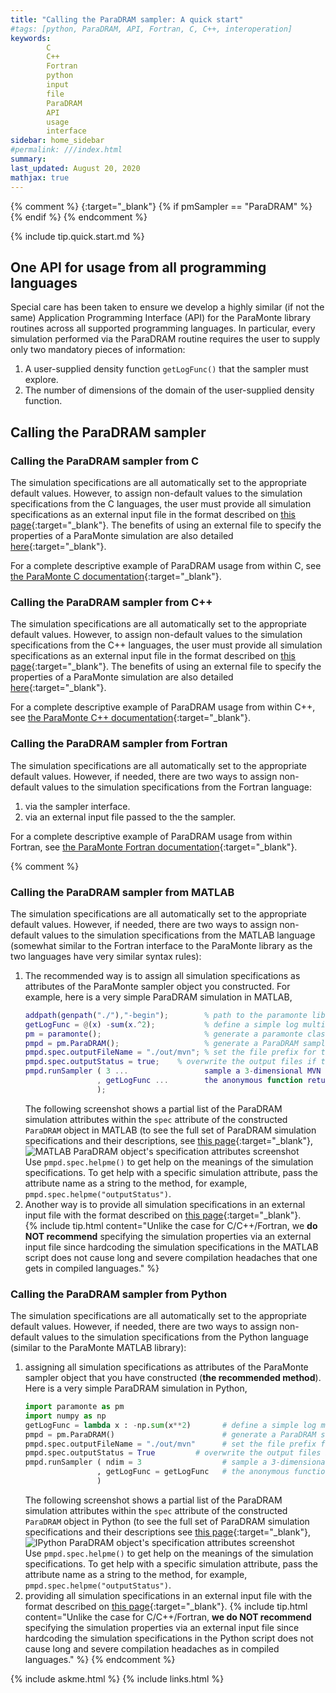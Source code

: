 ```yaml
---
title: "Calling the ParaDRAM sampler: A quick start"
#tags: [python, ParaDRAM, API, Fortran, C, C++, interoperation]
keywords: 
        C
        C++
        Fortran
        python
        input 
        file
        ParaDRAM
        API
        usage
        interface
sidebar: home_sidebar
#permalink: ///index.html
summary:
last_updated: August 20, 2020
mathjax: true
---
```

{% comment %}
[](){:target="_blank"}
{% if pmSampler == "ParaDRAM" %}
{% endif %}
{% endcomment %}
<br>

{% include tip.quick.start.md %}

## One API for usage from all programming languages  

Special care has been taken to ensure we develop a highly similar (if not the same) Application Programming Interface (API) for the ParaMonte library routines across all supported programming languages. In particular, every simulation performed via the ParaDRAM routine requires the user to supply only two mandatory pieces of information:
1.  A user-supplied density function `getLogFunc()` that the sampler must explore.
1.  The number of dimensions of the domain of the user-supplied density function.

## Calling the ParaDRAM sampler  

### Calling the ParaDRAM sampler from C  

The simulation specifications are all automatically set to the appropriate default values. However, to assign non-default values to the simulation specifications from the C languages, the user must provide all simulation specifications as an external input file in the format described on [this page](../input/){:target="_blank"}. The benefits of using an external file to specify the properties of a ParaMonte simulation are also detailed [here](../input/#why-is-input-file-the-preferred-method-of-simulation-setup){:target="_blank"}.  

For a complete descriptive example of ParaDRAM usage from within C, see [the ParaMonte C documentation]({{site.baseurl}}/../../c/2/group__pm__sampling.html){:target="_blank"}.  

### Calling the ParaDRAM sampler from C++  

The simulation specifications are all automatically set to the appropriate default values. However, to assign non-default values to the simulation specifications from the C++ languages, the user must provide all simulation specifications as an external input file in the format described on [this page](../input/){:target="_blank"}. The benefits of using an external file to specify the properties of a ParaMonte simulation are also detailed [here](../input/#why-is-input-file-the-preferred-method-of-simulation-setup){:target="_blank"}.  

For a complete descriptive example of ParaDRAM usage from within C++, see [the ParaMonte C++ documentation]({{site.baseurl}}/../../cpp/2/group__pm__sampling.html){:target="_blank"}.  

### Calling the ParaDRAM sampler from Fortran  

The simulation specifications are all automatically set to the appropriate default values. However, if needed, there are two ways to assign non-default values to the simulation specifications from the Fortran language: 
1.  via the sampler interface.
1.  via an external input file passed to the the sampler.

For a complete descriptive example of ParaDRAM usage from within Fortran, see [the ParaMonte Fortran documentation]({{site.baseurl}}/../../fortran/2/interfacepm__sampling_1_1getErrSampling.html){:target="_blank"}.  

{% comment %}
### Calling the ParaDRAM sampler from MATLAB  

The simulation specifications are all automatically set to the appropriate default values. However, if needed, there are two ways to assign non-default values to the simulation specifications from the MATLAB language (somewhat similar to the Fortran interface to the ParaMonte library as the two languages have very similar syntax rules):  
1.  The recommended way is to assign all simulation specifications as attributes of the ParaMonte sampler object you constructed. For example, here is a very simple ParaDRAM simulation in MATLAB,  
    ```matlab  
    addpath(genpath("./"),"-begin");        % path to the paramonte library
    getLogFunc = @(x) -sum(x.^2);           % define a simple log multivariate Normal (MVN) target density
    pm = paramonte();                       % generate a paramonte class instance
    pmpd = pm.ParaDRAM();                   % generate a ParaDRAM sampler instance
    pmpd.spec.outputFileName = "./out/mvn"; % set the file prefix for the output files of ParaDRAM
    pmpd.spec.outputStatus = true;    % overwrite the output files if they already exist.
    pmpd.runSampler ( 3 ...                 sample a 3-dimensional MVN
                    , getLogFunc ...        the anonymous function returning the log of MVN
                    );
    ```  
    The following screenshot shows a partial list of the ParaDRAM simulation attributes within the `spec` attribute of the constructed `ParaDRAM` object in MATLAB (to see the full set of ParaDRAM simulation specifications and their descriptions, see [this page](../specifications){:target="_blank"},  
    ![MATLAB ParaDRAM object's specification attributes screenshot]({{site.baseurl}}/images/matlabParadramSpecScreenshot.png)  
    Use `pmpd.spec.helpme()` to get help on the meanings of the simulation specifications. To get help with a specific simulation attribute, pass the attribute name as a string to the method, for example, `pmpd.spec.helpme("outputStatus")`.  
1.  Another way is to provide all simulation specifications in an external input file with the format described on [this page](../input/){:target="_blank"}.  
    {% include tip.html content="Unlike the case for C/C++/Fortran, we **do NOT recommend** specifying the simulation properties via an external input file since hardcoding the simulation specifications in the MATLAB script does not cause long and severe compilation headaches that one gets in compiled languages." %}

### Calling the ParaDRAM sampler from Python  

The simulation specifications are all automatically set to the appropriate default values. However, if needed, there are two ways to assign non-default values to the simulation specifications from the Python language (similar to the ParaMonte MATLAB library):  
1.  assigning all simulation specifications as attributes of the ParaMonte sampler object that you have constructed (**the recommended method**). Here is a very simple ParaDRAM simulation in Python,  
    ```python  
    import paramonte as pm
    import numpy as np
    getLogFunc = lambda x : -np.sum(x**2)       # define a simple log multivariate Normal (MVN) target density.
    pmpd = pm.ParaDRAM()                        # generate a ParaDRAM sampler instance.
    pmpd.spec.outputFileName = "./out/mvn"      # set the file prefix for the output files of ParaDRAM.
    pmpd.spec.outputStatus = True         # overwrite the output files if they already exist.
    pmpd.runSampler ( ndim = 3                  # sample a 3-dimensional MVN.
                    , getLogFunc = getLogFunc   # the anonymous function returning the log of MVN.
                    )
    ```  
    The following screenshot shows a partial list of the ParaDRAM simulation attributes within the `spec` attribute of the constructed `ParaDRAM` object in Python (to see the full set of ParaDRAM simulation specifications and their descriptions see [this page](../specifications){:target="_blank"},  
    ![IPython ParaDRAM object's specification attributes screenshot]({{site.baseurl}}/images/pythonParadramSpecScreenshot.png)  
    Use `pmpd.spec.helpme()` to get help on the meanings of the simulation specifications. To get help with a specific simulation attribute, pass the attribute name as a string to the method, for example, `pmpd.spec.helpme("outputStatus")`.  
1.  providing all simulation specifications in an external input file with the format described on [this page](../input/){:target="_blank"}.
    {% include tip.html content="Unlike the case for C/C++/Fortran, **we do NOT recommend** specifying the simulation properties via an external input file since hardcoding the simulation specifications in the Python script does not cause long and severe compilation headaches as in compiled languages." %}
{% endcomment %}

{% include askme.html %}
{% include links.html %}
